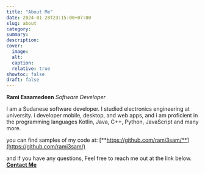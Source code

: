 ```yaml
---
title: "About Me"
date: 2024-01-28T23:15:00+07:00
slug: about
category:
summary:
description: 
cover:
  image:
  alt:
  caption: 
  relative: true
showtoc: false
draft: false
---
```


**Rami Essamedeen** *Software Developer*  
  
I am a Sudanese software developer. I studied electronics engineering at university. i developer mobile, desktop, and web apps, and i am proficient in the programming languages Kotlin, Java, C++, Python, JavaScript and many more.

you can find samples of my code at:
[**https://github.com/rami3sam/**](https://github.com/rami3sam/)

and if you have any questions, Feel free to reach me out at the link below.  
[**Contact Me**](/contact)


